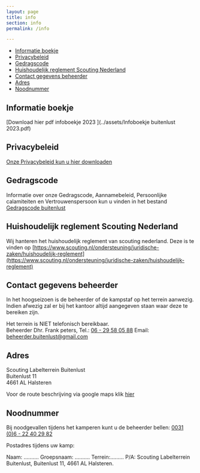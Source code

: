 ```yaml
---
layout: page
title: info
section: info
permalink: /info

---
```


- [Informatie boekje](#informatie-boekje)
- [Privacybeleid](#privacybeleid)
- [Gedragscode](#gedragscode)
- [Huishoudelijk reglement Scouting Nederland](#huishoudelijk-reglement-scouting-nederland)
- [Contact gegevens beheerder](#contact-gegevens-beheerder)
- [Adres](#adres)
- [Noodnummer](#noodnummer)


## Informatie boekje

[Download hier pdf infoboekje 2023 ](../assets/Infoboekje buitenlust 2023.pdf)

## Privacybeleid 

[Onze Privacybeleid kun u hier downloaden](../assets/PrivacybeleidV5.pdf)

## Gedragscode

Informatie over onze Gedragscode, Aannamebeleid, Persoonlijke calamiteiten en Vertrouwenspersoon kun u vinden in het bestand 
[Gedragscode buitenlust](../assets/Gedragscode%20Buitenlust.pdf)

## Huishoudelijk reglement Scouting Nederland

Wij hanteren het huishoudelijk reglement van scouting nederland. 
Deze is te vinden op [https://www.scouting.nl/ondersteuning/juridische-zaken/huishoudelijk-reglement](https://www.scouting.nl/ondersteuning/juridische-zaken/huishoudelijk-reglement)

## Contact gegevens beheerder

In het hoogseizoen is de beheerder of de kampstaf op het terrein aanwezig. Indien afwezig zal er bij het kantoor altijd aangegeven staan waar deze te bereiken zijn.

Het terrein is NIET telefonisch bereikbaar.  
Beheerder Dhr. Frank peters,
Tel.: [06 - 29 58 05 88](tel:+31629580588)
 Email: beheerder.buitenlust@gmail.com

## Adres

Scouting Labelterrein Buitenlust  
Buitenlust 11  
4661 AL Halsteren

Voor de route beschrijving via google maps klik [hier](https://www.google.nl/maps/place/Scouting+Labelterrein+Buitenlust/@51.5150386,4.2963654,15z/data=!4m8!1m2!2m1!1sbuitenlust,+halsteren!3m4!1s0x47c41334ebbdcd15:0xee193dfa9d4103e9!8m2!3d51.5125249!4d4.3058154?hl=nl)

## Noodnummer

Bij noodgevallen tijdens het kamperen kunt u de beheerder bellen:
 [0031 (0)6 - 22 40 29 82](tel:0031622402982)

Postadres tijdens uw kamp:

Naam: ..........   Groepsnaam: .......... Terrein:.........  P/A: Scouting Labelterrein Buitenlust, Buitenlust 11, 4661 AL Halsteren.


